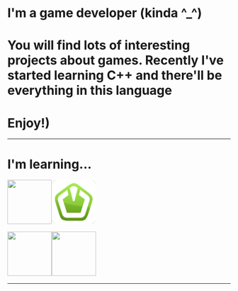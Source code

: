 
<h1 aligh="center">I'm a game developer (kinda ^_^)</h1>
<h1 aligh="center">You will find lots of interesting projects about games. Recently I've started learning C++ and there'll be everything in this language</h1>
<h1 aligh="left">Enjoy!)</h1>




---
<h1 align="left">I'm learning...</h1>
<p align="left"><img src="https://skillicons.dev/icons?i=cpp"width="100" height="100"><img src="SFML_ICON.png"width="100" height="100"></p>
<p align="left"><img src="https://skillicons.dev/icons?i=unity"width="100" height="100"><img src="https://skillicons.dev/icons?i=cs"width="100" height="100"></p>


---
<!--
**ArhanCrane/ArhanCrane** is a ✨ _special_ ✨ repository because its `README.md` (this file) appears on your GitHub profile.

Here are some ideas to get you started:

- 🔭 I’m currently working on ...
- 🌱 I’m currently learning ...
- 👯 I’m looking to collaborate on ...
- 🤔 I’m looking for help with ...
- 💬 Ask me about ...
- 📫 How to reach me: ...
- 😄 Pronouns: ...
- ⚡ Fun fact: ...
-->
